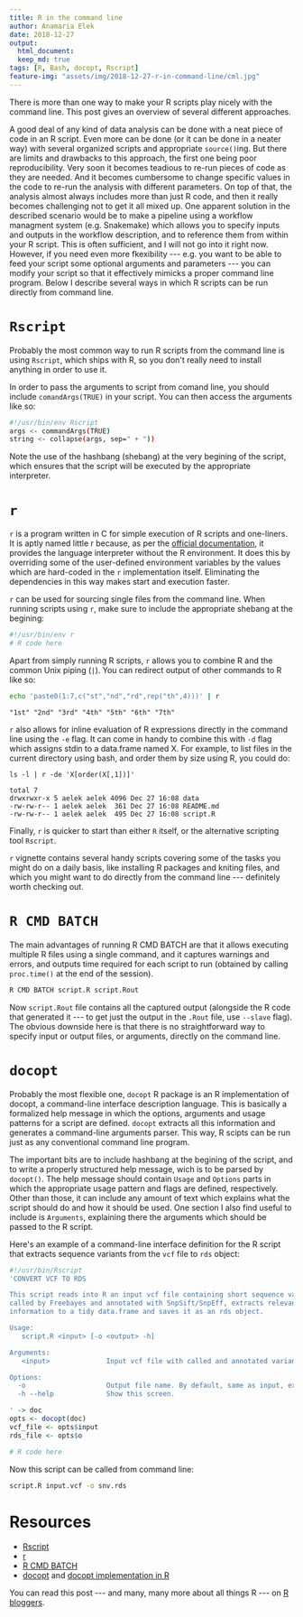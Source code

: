 ```yaml
---
title: R in the command line
author: Anamaria Elek 
date: 2018-12-27
output: 
  html_document:
  keep_md: true
tags: [R, Bash, docopt, Rscript]
feature-img: "assets/img/2018-12-27-r-in-command-line/cml.jpg"
---
```


There is more than one way to make your R scripts play nicely with the command line. This post gives an overview of several different approaches.  

A good deal of any kind of data analysis can be done with a neat piece of code in an R script. Even more can be done (or it can be done in a neater way) with several organized scripts and appropriate `source()`ing. But there are limits and drawbacks to this approach, the first one being poor reproducibility. Very soon it becomes teadious to re-run pieces of code as they are needed. And it becomes cumbersome to change specific values in the code to re-run the analysis with different parameters. On top of that, the analysis almost always includes more than just R code, and then it really becomes challenging not to get it all mixed up.
One apparent solution in the described scenario would be to make a pipeline using a workflow managment system (e.g. Snakemake) which allows you to specify inputs and outputs in the workflow description, and to reference them from within your R script. This is often sufficient, and I will not go into it right now. However, if you need even more fkexibility --- e.g. you want to be able to feed your script some optional arguments and parameters --- you can modify your script so that it effectively mimicks a proper command line program. Below I describe several ways in which R scripts can be run directly from command line.

# `Rscript`
Probably the most common way to run R scripts from the command line is using `Rscript`, which ships with R, so you don't really need to install anything in order to use it.  

In order to pass the arguments to script from comand line, you should include `comandArgs(TRUE)` in your script. You can then access the arguments like so:  

```bash
#!/usr/bin/env Rscript
args <- commandArgs(TRUE)
string <- collapse(args, sep=" + "))
```  

Note the use of the hashbang (shebang) at the very begining of the script, which ensures that the script will be executed by the appropriate interpreter.  

# `r`

`r` is a program written in C for simple execution of R scripts and one-liners. It is aptly named little r because, as per the [official documentation](http://dirk.eddelbuettel.com/code/littler/README), it provides the language interpreter without the R environment. It does this by overriding some of the user-defined environment variables by the values which are hard-coded in the `r` implementation itself. Eliminating the dependencies in this way makes start and execution faster.  

`r` can be used for sourcing single files from the command line. When running scripts using `r`, make sure to include the appropriate shebang at the begining:  

```bash
#!/usr/bin/env r
# R code here
```

Apart from simply running R scripts, `r` allows you to combine R and the common Unix piping (`|`). You can redirect output of other commands to R like so:  

```bash
echo 'paste0(1:7,c("st","nd","rd",rep("th",4)))' | r
```
```
"1st" "2nd" "3rd" "4th" "5th" "6th" "7th"
```

`r` also allows for inline evaluation of R expressions directly in the command line using the `-e` flag. It can come in handy to combine this with `-d` flag which assigns stdin to a data.frame named X. For example, to list files in the current directory using bash, and order them by size using R, you could do:  

```
ls -l | r -de 'X[order(X[,1])]'
```
```
total 7
drwxrwxr-x 5 aelek aelek 4096 Dec 27 16:08 data
-rw-rw-r-- 1 aelek aelek  361 Dec 27 16:08 README.md
-rw-rw-r-- 1 aelek aelek  495 Dec 27 16:08 script.R
```

Finally, `r` is quicker to start than either `R` itself, or the alternative scripting tool `Rscript`.  

`r` vignette contains several handy scripts covering some of the tasks you might do on a daily basis, like installing R packages and kniting files, and which you might want to do directly from the command line --- definitely worth checking out.  

# `R CMD BATCH`

The main advantages of running R CMD BATCH are that it allows executing multiple R files using a single command, and it captures warnings and errors, and outputs time required for each script to run (obtained by calling `proc.time()` at the end of the session).  

```bash
R CMD BATCH script.R script.Rout
```

Now `script.Rout` file contains all the captured output (alongside the R code that generated it --- to get just the output in the `.Rout` file, use `--slave` flag). The obvious downside here is that there is no straightforward way to specify input or output files, or arguments, directly on the command line.


# `docopt`

Probably the most flexible one, `docopt` R package is an R implementation of docopt, a command-line interface description language. This is basically a formalized help message in which the options, arguments and usage patterns for a script are defined. `docopt` extracts all this information and generates a command-line arguments parser. This way, R scipts can be run just as any conventional command line program. 

The important bits are to include hashbang at the begining of the script, and to write a properly structured help message, wich is to be parsed by `docopt()`. The help message should contain `Usage` and `Options` parts in which the appropriate usage pattern and flags are defined, respectively. Other than those, it can include any amount of text which explains what the script should do and how it should be used. One section I also find useful to include is `Arguments`, explaining there the arguments which should be passed to the R script.  

Here's an example of a command-line interface definition for the R script that extracts sequence variants from the `vcf` file to `rds` object:  

```r
#!/usr/bin/Rscript
'CONVERT VCF TO RDS

This script reads into R an input vcf file containing short sequence variants
called by Freebayes and annotated with SnpSift/SnpEff, extracts relevant 
information to a tidy data.frame and saves it as an rds object.

Usage:
   script.R <input> [-o <output> -h]

Arguments:
   <input>              Input vcf file with called and annotated variants.

Options:
  -o                    Output file name. By default, same as input, except the extension.
  -h --help             Show this screen.

' -> doc
opts <- docopt(doc)
vcf_file <- opts$input
rds_file <- opts$o

# R code here
```

Now this script can be called from command line:

```bash
script.R input.vcf -o snv.rds
```

# Resources
* [Rscript](http://finzi.psych.upenn.edu/R/library/utils/html/Rscript.html)
* [r](http://dirk.eddelbuettel.com/code/littler.html)
* [R CMD BATCH](https://stat.ethz.ch/R-manual/R-devel/library/utils/html/BATCH.html)
* [docopt](https://github.com/docopt/docopt.R) and [docopt implementation in R](http://docopt.org/)  

You can read this post --- and many, many more about all things R --- on [R bloggers](https://www.r-bloggers.com/).